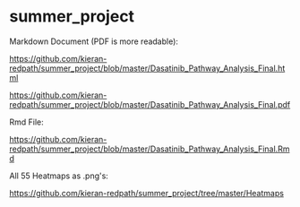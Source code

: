 # summer_project

Markdown Document (PDF is more readable):

https://github.com/kieran-redpath/summer_project/blob/master/Dasatinib_Pathway_Analysis_Final.html

https://github.com/kieran-redpath/summer_project/blob/master/Dasatinib_Pathway_Analysis_Final.pdf

Rmd File:

https://github.com/kieran-redpath/summer_project/blob/master/Dasatinib_Pathway_Analysis_Final.Rmd

All 55 Heatmaps as .png's:

https://github.com/kieran-redpath/summer_project/tree/master/Heatmaps
